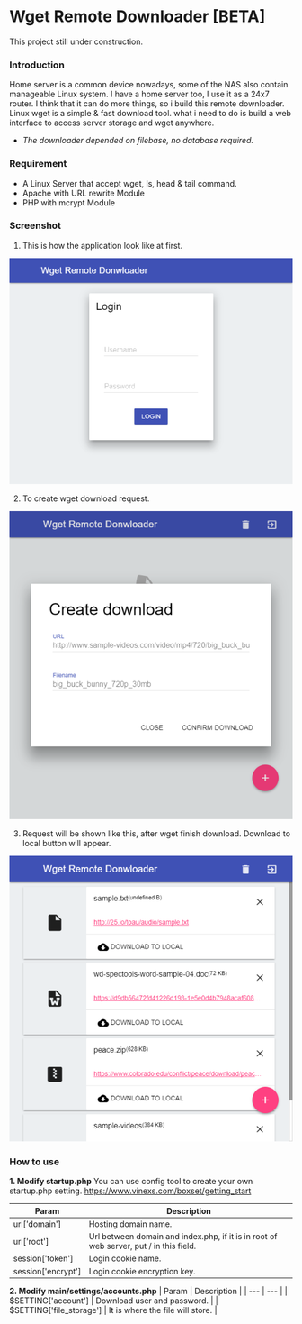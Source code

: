 # Wget Remote Downloader [BETA]
This project still under construction.

### Introduction
Home server is a common device nowadays, some of the NAS also contain manageable Linux system. I have a home server too, I use it as a 24x7 router. I think that it can do more things, so i build this remote downloader. Linux wget is a simple & fast download tool. what i need to do is build a web interface to access server storage and wget anywhere.

* _The downloader depended on filebase, no database required._

### Requirement
* A Linux Server that accept wget, ls, head & tail command.
* Apache with URL rewrite Module
* PHP with mcrypt Module

### Screenshot
1. This is how the application look like at first.

![](screenshots/screenshot_1.png "Login to remote downloader")

2. To create wget download request.

![](screenshots/screenshot_2.png "Create Request")

3. Request will be shown like this, after wget finish download. Download to local button will appear.

![](screenshots/screenshot_3.png "Download List")


### How to use
__1. Modify startup.php__
You can use config tool to create your own startup.php setting.
https://www.vinexs.com/boxset/getting_start

| Param | Description |
| --- | --- |
| url['domain'] | Hosting domain name. |
| url['root'] | Url between domain and index.php, if it is in root of web server, put / in this field. |
| session['token'] | Login cookie name. |
| session['encrypt'] | Login cookie encryption key. |

__2. Modify main/settings/accounts.php__
| Param | Description |
| --- | --- |
| $SETTING['account'] | Download user and password. |
| $SETTING['file_storage'] | It is where the file will store. |
